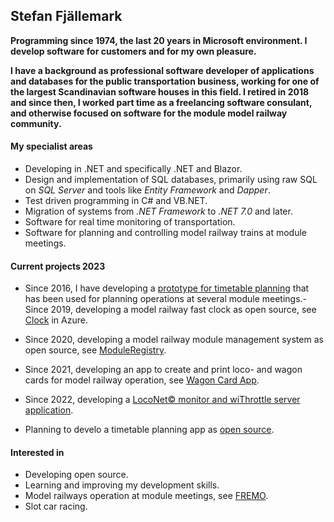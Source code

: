 ## Stefan Fjällemark
**Programming since 1974, the last 20 years in Microsoft environment. 
I develop software for customers and for my own pleasure.**

**I have a background as professional software developer of applications and databases for the public transportation business, 
working for one of the largest Scandinavian software houses in this field. 
I retired in 2018 and since then, I worked part time as a freelancing software consulant, 
and otherwise focused on software for the module model railway community.**

#### My specialist areas
- Developing in .NET and specifically .NET and Blazor.
- Design and implementation of SQL databases, primarily using raw SQL on *SQL Server* and tools like *Entity Framework* and *Dapper*.
- Test driven programming in C# and VB.NET.
- Migration of systems from *.NET Framework* to *.NET 7.0* and later.
- Software for real time monitoring of transportation.
- Software for planning and controlling model railway trains at module meetings.
#### Current projects 2023
- Since 2016, I have developing a [prototype for timetable planning](https://github.com/fjallemark/TimetablePlanningApp) that has been used for planning operations at several module meetings.- Since 2019, developing a model railway fast clock as open source, see [Clock](https://telluriantrainsclocksappserver.azurewebsites.net/) in Azure.
- Since 2020, developing a model railway module management system as open source, see [ModuleRegistry](https://moduleregistry.azurewebsites.net/).
- Since 2021, developing an app to create and print loco- and wagon cards for model railway operation, see [Wagon Card App](https://wagoncardapp.azurewebsites.net/).
- Since 2022, developing a [LocoNet© monitor and wiThrottle server application](https://github.com/tellurianinteractive/Tellurian.Trains.LocoNetMonitor).

- Planning to develo a timetable planning app as [open source](https://github.com/tellurianinteractive/Tellurian.Trains.TimetablePlanningApp).
#### Interested in
- Developing open source.
- Learning and improving my development skills.
- Model railways operation at module meetings, see [FREMO](https://www.fremo-net.eu/).
- Slot car racing.
